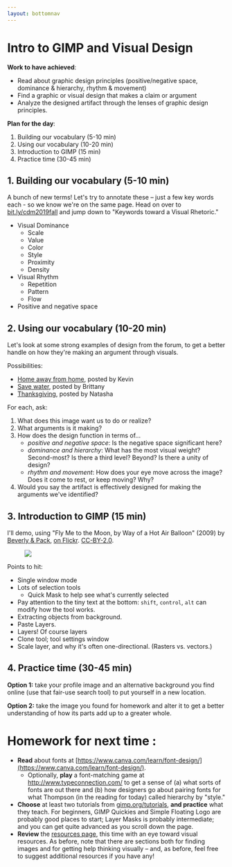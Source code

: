 ```yaml
---
layout: bottomnav
---
```


# Intro to GIMP and Visual Design

**Work to have achieved**:

* Read about graphic design principles (positive/negative space, dominance & hierarchy, rhythm & movement)
* Find a graphic or visual design that makes a claim or argument
* Analyze the designed artifact through the lenses of graphic design principles.


**Plan for the day**:

1. Building our vocabulary (5-10 min)
2. Using our vocabulary (10-20 min)
3. Introduction to GIMP (15 min)
4. Practice time (30-45 min)


## 1. Building our vocabulary (5-10 min)

A bunch of new terms! Let's try to annotate these – just a few key words each - so we know we're on the same page. Head on over to [bit.ly/cdm2019fall](https://docs.google.com/document/d/1NcXvQsBNPaumL6h_7ghKLJbQxPe_ALCiFMtPgaQI0Zk/edit#heading=h.fhi9jgmnxpx8) and jump down to "Keywords toward a Visual Rhetoric."

* Visual Dominance <!-- what draws the eye? -->
   - Scale <!-- big -->
   - Value <!-- dark/intense -->
   - Color <!-- contrast -->
   - Style <!-- contrast -->
   - Proximity <!-- isolation -->
   - Density <!-- contrast -->
* Visual Rhythm
   - Repetition <!-- establish unity -->
   - Pattern <!-- establish backdrop for contrast -->
   - Flow <!-- variation set against similarities; use of line -->
* Positive and negative space

## 2. Using our vocabulary (10-20 min)
Let's look at some strong examples of design from the forum, to get a better handle on how they're making an argument through visuals.

Possibilities:
* [Home away from home](https://github.com/benmiller314/cdm2019fall/issues/7#issuecomment-535334494), posted by Kevin
* [Save water](https://github.com/benmiller314/cdm2019fall/issues/7#issuecomment-535352493), posted by Brittany
* [Thanksgiving](https://github.com/benmiller314/cdm2019fall/issues/7#issuecomment-535585694), posted by Natasha

For each, ask:
1. What does this image want us to do or realize?
2. What arguments is it making?
3. How does the design function in terms of...
   - _positive and negative space_: Is the negative space significant here?
   - _dominance and hierarchy_: What has the most visual weight? Second-most? Is there a third level? Beyond? Is there a unity of design?
   - _rhythm and movement_: How does your eye move across the image? Does it come to rest, or keep moving? Why?
4. Would you say the artifact is effectively designed for making the arguments we've identified?

## 3. Introduction to GIMP (15 min)

I'll demo, using "Fly Me to the Moon, by Way of a Hot Air Balloon" (2009) by [Beverly & Pack](https://www.flickr.com/photos/walkadog/), [on Flickr](https://www.flickr.com/photos/walkadog/3897126692/). [CC-BY-2.0](https://creativecommons.org/licenses/by/2.0/).

<figure>
<img src="../assets/img/beverly-and-pack--fly-me-to-the-moon.jpg" />
</figure>

Points to hit:
* Single window mode
* Lots of selection tools
   - Quick Mask to help see what's currently selected
* Pay attention to the tiny text at the bottom: `shift`, `control`, `alt` can modify how the tool works.
* Extracting objects from background.
* Paste Layers. <!--Inverse select-->
* Layers! Of course layers
* Clone tool; tool settings window
* Scale layer, and why it's often one-directional. (Rasters vs. vectors.)

## 4. Practice time (30-45 min)

**Option 1:** take your profile image and an alternative background you find online (use that fair-use search tool) to put yourself in a new location.

**Option 2:** take the image you found for homework and alter it to get a better understanding of how its parts add up to a greater whole.

# Homework for next time  :

* **Read** about fonts at [https://www.canva.com/learn/font-design/](https://www.canva.com/learn/font-design/).
   - Optionally, **play** a font-matching game at http://www.typeconnection.com/ to get a sense of (a) what sorts of fonts are out there and (b) how designers go about pairing fonts for what Thompson (in the reading for today) called hierarchy by "style."
* **Choose** at least two tutorials from [gimp.org/tutorials](https://gimp.org/tutorials), **and practice** what they teach. For beginners, GIMP Quickies and Simple Floating Logo are probably good places to start; Layer Masks is probably intermediate; and you can get quite advanced as you scroll down the page.
* **Review** the [resources page]({{site.github.baseurl}}/resources), this time with an eye toward visual resources. As before, note that there are sections both for finding images and for getting help thinking visually – and, as before, feel free to suggest additional resources if you have any!
